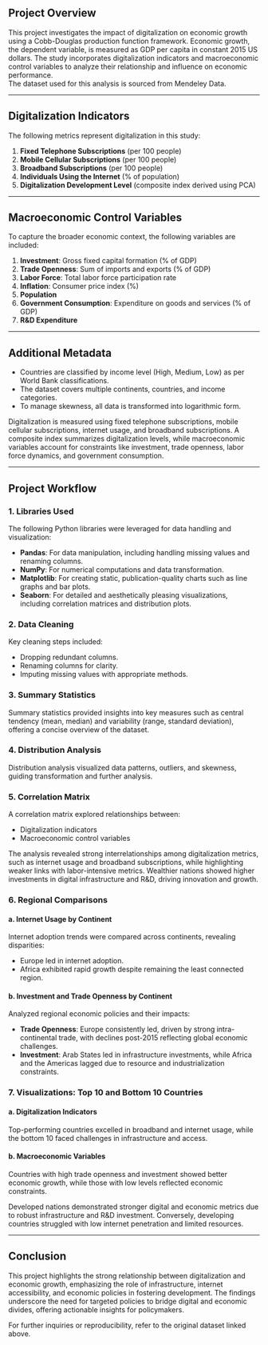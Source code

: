 ## Project Overview  
This project investigates the impact of digitalization on economic growth using a Cobb-Douglas production function framework. Economic growth, the dependent variable, is measured as GDP per capita in constant 2015 US dollars. The study incorporates digitalization indicators and macroeconomic control variables to analyze their relationship and influence on economic performance.  
The dataset used for this analysis is sourced from Mendeley Data.

---

## Digitalization Indicators  
The following metrics represent digitalization in this study:  
1. **Fixed Telephone Subscriptions** (per 100 people)  
2. **Mobile Cellular Subscriptions** (per 100 people)  
3. **Broadband Subscriptions** (per 100 people)  
4. **Individuals Using the Internet** (% of population)  
5. **Digitalization Development Level** (composite index derived using PCA)  

---

## Macroeconomic Control Variables  
To capture the broader economic context, the following variables are included:  
1. **Investment**: Gross fixed capital formation (% of GDP)  
2. **Trade Openness**: Sum of imports and exports (% of GDP)  
3. **Labor Force**: Total labor force participation rate  
4. **Inflation**: Consumer price index (%)  
5. **Population**  
6. **Government Consumption**: Expenditure on goods and services (% of GDP)  
7. **R&D Expenditure**  

---

## Additional Metadata  
- Countries are classified by income level (High, Medium, Low) as per World Bank classifications.  
- The dataset covers multiple continents, countries, and income categories.  
- To manage skewness, all data is transformed into logarithmic form.  

Digitalization is measured using fixed telephone subscriptions, mobile cellular subscriptions, internet usage, and broadband subscriptions. A composite index summarizes digitalization levels, while macroeconomic variables account for constraints like investment, trade openness, labor force dynamics, and government consumption.

---

## Project Workflow  

### 1. **Libraries Used**  
The following Python libraries were leveraged for data handling and visualization:  
- **Pandas**: For data manipulation, including handling missing values and renaming columns.  
- **NumPy**: For numerical computations and data transformation.  
- **Matplotlib**: For creating static, publication-quality charts such as line graphs and bar plots.  
- **Seaborn**: For detailed and aesthetically pleasing visualizations, including correlation matrices and distribution plots.  

### 2. **Data Cleaning**  
Key cleaning steps included:  
- Dropping redundant columns.  
- Renaming columns for clarity.  
- Imputing missing values with appropriate methods.  

### 3. **Summary Statistics**  
Summary statistics provided insights into key measures such as central tendency (mean, median) and variability (range, standard deviation), offering a concise overview of the dataset.  

### 4. **Distribution Analysis**  
Distribution analysis visualized data patterns, outliers, and skewness, guiding transformation and further analysis.  

### 5. **Correlation Matrix**  
A correlation matrix explored relationships between:  
- Digitalization indicators  
- Macroeconomic control variables  

The analysis revealed strong interrelationships among digitalization metrics, such as internet usage and broadband subscriptions, while highlighting weaker links with labor-intensive metrics. Wealthier nations showed higher investments in digital infrastructure and R&D, driving innovation and growth.  

### 6. **Regional Comparisons**  
#### a. **Internet Usage by Continent**  
Internet adoption trends were compared across continents, revealing disparities:  
- Europe led in internet adoption.  
- Africa exhibited rapid growth despite remaining the least connected region.  

#### b. **Investment and Trade Openness by Continent**  
Analyzed regional economic policies and their impacts:  
- **Trade Openness**: Europe consistently led, driven by strong intra-continental trade, with declines post-2015 reflecting global economic challenges.  
- **Investment**: Arab States led in infrastructure investments, while Africa and the Americas lagged due to resource and industrialization constraints.  

### 7. **Visualizations: Top 10 and Bottom 10 Countries**  
#### a. **Digitalization Indicators**  
Top-performing countries excelled in broadband and internet usage, while the bottom 10 faced challenges in infrastructure and access.  

#### b. **Macroeconomic Variables**  
Countries with high trade openness and investment showed better economic growth, while those with low levels reflected economic constraints.  

Developed nations demonstrated stronger digital and economic metrics due to robust infrastructure and R&D investment. Conversely, developing countries struggled with low internet penetration and limited resources.  

---

## Conclusion  
This project highlights the strong relationship between digitalization and economic growth, emphasizing the role of infrastructure, internet accessibility, and economic policies in fostering development. The findings underscore the need for targeted policies to bridge digital and economic divides, offering actionable insights for policymakers.  

For further inquiries or reproducibility, refer to the original dataset linked above.  
